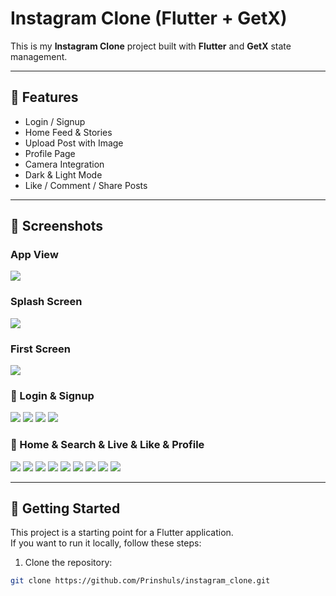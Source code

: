 # Instagram Clone (Flutter + GetX)

This is my **Instagram Clone** project built with **Flutter** and **GetX** state management.

---

## 🚀 Features
- Login / Signup 
- Home Feed & Stories
- Upload Post with Image
- Profile Page
- Camera Integration
- Dark & Light Mode
- Like / Comment / Share Posts

---

## 📱 Screenshots

### App View
<img src="assets/screenShot/sh1.png"/>

### Splash Screen
<img src="assets/screenShot/sh2.png"/> 

### First Screen
<img src="assets/screenShot/sh3.png"/> 

### 🔹 Login & Signup
<img src="assets/screenShot/sh4.png"/> 
<img src="assets/screenShot/sh5.png"/> 
<img src="assets/screenShot/sh6.png"/> 
<img src="assets/screenShot/sh7.png"/> 

### 🔹 Home & Search & Live & Like & Profile 
<img src="assets/screenShot/sh8.png"/> 
<img src="assets/screenShot/sh9.png"/> 
<img src="assets/screenShot/sh15.png"/> 
<img src="assets/screenShot/sh16.png"/> 
<img src="assets/screenShot/sh10.png"/> 
<img src="assets/screenShot/sh11.png"/> 
<img src="assets/screenShot/sh12.png"/> 
<img src="assets/screenShot/sh13.png"/> 
<img src="assets/screenShot/sh14.png"/> 

---

## 📂 Getting Started

This project is a starting point for a Flutter application.  
If you want to run it locally, follow these steps:

1. Clone the repository:
```bash
git clone https://github.com/Prinshuls/instagram_clone.git

